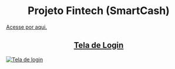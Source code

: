 <h1 align="center"> Projeto Fintech (SmartCash)</h1>

 <a href="https://jeniferscarlate.github.io/Fintech_Fiap/">Acesse por aqui.

<h2 align="center"> Tela de Login </h2>

![Tela de login](https://github.com/jeniferscarlate/Fintech_Fiap/assets/72558032/88bd81c7-f29c-415f-9b12-6a742da2fa9d)
